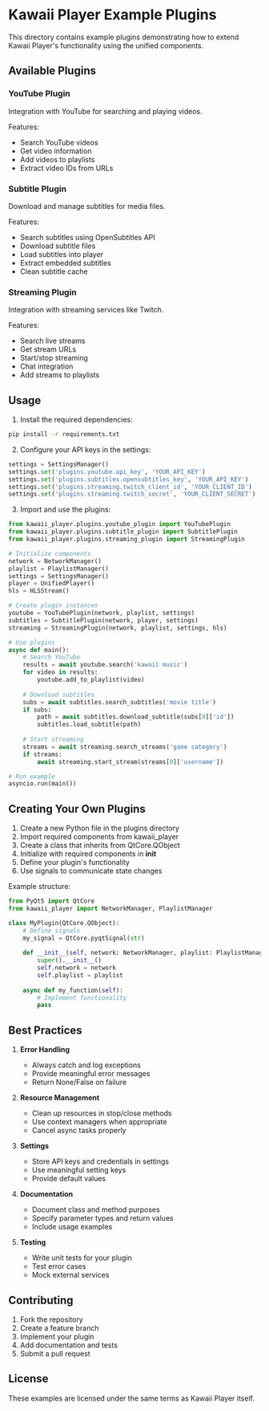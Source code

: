 # Kawaii Player Example Plugins

This directory contains example plugins demonstrating how to extend Kawaii Player's functionality using the unified components.

## Available Plugins

### YouTube Plugin
Integration with YouTube for searching and playing videos.

Features:
- Search YouTube videos
- Get video information
- Add videos to playlists
- Extract video IDs from URLs

### Subtitle Plugin
Download and manage subtitles for media files.

Features:
- Search subtitles using OpenSubtitles API
- Download subtitle files
- Load subtitles into player
- Extract embedded subtitles
- Clean subtitle cache

### Streaming Plugin
Integration with streaming services like Twitch.

Features:
- Search live streams
- Get stream URLs
- Start/stop streaming
- Chat integration
- Add streams to playlists

## Usage

1. Install the required dependencies:
```bash
pip install -r requirements.txt
```

2. Configure your API keys in the settings:
```python
settings = SettingsManager()
settings.set('plugins.youtube.api_key', 'YOUR_API_KEY')
settings.set('plugins.subtitles.opensubtitles_key', 'YOUR_API_KEY')
settings.set('plugins.streaming.twitch_client_id', 'YOUR_CLIENT_ID')
settings.set('plugins.streaming.twitch_secret', 'YOUR_CLIENT_SECRET')
```

3. Import and use the plugins:
```python
from kawaii_player.plugins.youtube_plugin import YouTubePlugin
from kawaii_player.plugins.subtitle_plugin import SubtitlePlugin
from kawaii_player.plugins.streaming_plugin import StreamingPlugin

# Initialize components
network = NetworkManager()
playlist = PlaylistManager()
settings = SettingsManager()
player = UnifiedPlayer()
hls = HLSStream()

# Create plugin instances
youtube = YouTubePlugin(network, playlist, settings)
subtitles = SubtitlePlugin(network, player, settings)
streaming = StreamingPlugin(network, playlist, settings, hls)

# Use plugins
async def main():
    # Search YouTube
    results = await youtube.search('kawaii music')
    for video in results:
        youtube.add_to_playlist(video)
    
    # Download subtitles
    subs = await subtitles.search_subtitles('movie title')
    if subs:
        path = await subtitles.download_subtitle(subs[0]['id'])
        subtitles.load_subtitle(path)
    
    # Start streaming
    streams = await streaming.search_streams('game category')
    if streams:
        await streaming.start_stream(streams[0]['username'])

# Run example
asyncio.run(main())
```

## Creating Your Own Plugins

1. Create a new Python file in the plugins directory
2. Import required components from kawaii_player
3. Create a class that inherits from QtCore.QObject
4. Initialize with required components in __init__
5. Define your plugin's functionality
6. Use signals to communicate state changes

Example structure:
```python
from PyQt5 import QtCore
from kawaii_player import NetworkManager, PlaylistManager

class MyPlugin(QtCore.QObject):
    # Define signals
    my_signal = QtCore.pyqtSignal(str)
    
    def __init__(self, network: NetworkManager, playlist: PlaylistManager):
        super().__init__()
        self.network = network
        self.playlist = playlist
    
    async def my_function(self):
        # Implement functionality
        pass
```

## Best Practices

1. **Error Handling**
   - Always catch and log exceptions
   - Provide meaningful error messages
   - Return None/False on failure

2. **Resource Management**
   - Clean up resources in stop/close methods
   - Use context managers when appropriate
   - Cancel async tasks properly

3. **Settings**
   - Store API keys and credentials in settings
   - Use meaningful setting keys
   - Provide default values

4. **Documentation**
   - Document class and method purposes
   - Specify parameter types and return values
   - Include usage examples

5. **Testing**
   - Write unit tests for your plugin
   - Test error cases
   - Mock external services

## Contributing

1. Fork the repository
2. Create a feature branch
3. Implement your plugin
4. Add documentation and tests
5. Submit a pull request

## License

These examples are licensed under the same terms as Kawaii Player itself.
